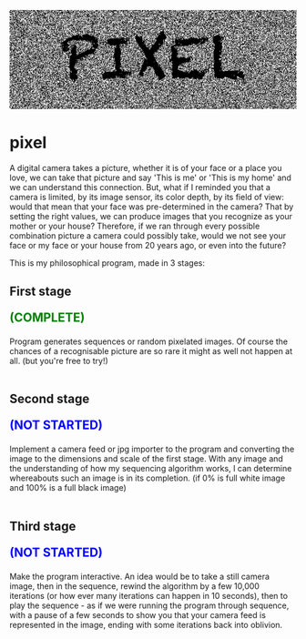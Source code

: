 <p align="center"><img src="https://github.com/alfanhui/pixel/raw/master/logo.png?raw=true"/></p>

# pixel
A digital camera takes a picture, whether it is of your face or a place you love, we can take that picture and say 'This is me' or 'This is my home' and we can understand this connection. But, what if I reminded you that a camera is limited, by its image sensor, its color depth, by its field of view: would that mean that your face was pre-determined in the camera? That by setting the right values, we can produce images that you recognize as your mother or your house? Therefore, if we ran through every possible combination picture a camera could possibly take, would we not see your face or my face or your house from 20 years ago, or even into the future?<br>

This is my philosophical program, made in 3 stages:<br>
## First stage<p style='color:green'>(COMPLETE)</p> 
Program generates sequences or random pixelated images. Of course the chances of a recognisable picture are so rare it might as well not happen at all. (but you're free to try!)<br><br>

## Second stage<p style='color:blue'>(NOT STARTED)</p>
Implement a camera feed or jpg importer to the program and converting the image to the dimensions and scale of the first stage. With any image and the understanding of how my sequencing algorithm works, I can determine whereabouts such an image is in its completion. (if 0% is full white image and 100% is a full black image)<br><br>


## Third stage<p style='color:blue'>(NOT STARTED)</p>
Make the program interactive. An idea would be to take a still camera image, then in the sequence, rewind the algorithm by a few 10,000 iterations (or how ever many iterations can happen in 10 seconds), then to play the sequence - as if we were running the program through sequence, with a pause of a few seconds to show you that your camera feed is represented in the image, ending with some iterations back into oblivion.<br><br>
